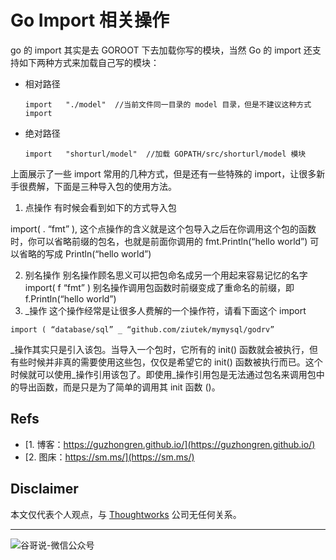 # Go Import 相关操作

go 的 import 其实是去 GOROOT 下去加载你写的模块，当然 Go 的 import 还支持如下两种方式来加载自己写的模块：
* 相对路径
  ```golang
  import   "./model"  //当前文件同一目录的 model 目录，但是不建议这种方式 import
  ```

* 绝对路径
  ```golang
  import   "shorturl/model"  //加载 GOPATH/src/shorturl/model 模块
  ```

上面展示了一些 import 常用的几种方式，但是还有一些特殊的 import，让很多新手很费解，下面是三种导入包的使用方法。
1. 点操作   有时候会看到如下的方式导入包

import( . “fmt” ), 这个点操作的含义就是这个包导入之后在你调用这个包的函数时，你可以省略前缀的包名，也就是前面你调用的 fmt.Println(“hello world”) 可以省略的写成 Println(“hello world”)

2. 别名操作 别名操作顾名思义可以把包命名成另一个用起来容易记忆的名字
  import( f “fmt” ) 别名操作调用包函数时前缀变成了重命名的前缀，即 f.Println(“hello world”)
3. _操作 这个操作经常是让很多人费解的一个操作符，请看下面这个 import
  ```golang
  import ( “database/sql” _ “github.com/ziutek/mymysql/godrv”
  ```

_操作其实只是引入该包。当导入一个包时，它所有的 init() 函数就会被执行，但有些时候并非真的需要使用这些包，仅仅是希望它的 init() 函数被执行而已。这个时候就可以使用_操作引用该包了。即使用_操作引用包是无法通过包名来调用包中的导出函数，而是只是为了简单的调用其 init 函数 ()。

## Refs

* [1. 博客：https://guzhongren.github.io/](https://guzhongren.github.io/)
* [2. 图床：https://sm.ms/](https://sm.ms/)

## Disclaimer

本文仅代表个人观点，与 [Thoughtworks](https://www.Thoughtworks.com/) 公司无任何关系。

----
![谷哥说-微信公众号](https://cdn.jsdelivr.net/gh/guzhongren/data-hosting@master/20210819/扫码_搜索联合传播样式-白色版。ae9zxgscqcg.png)

